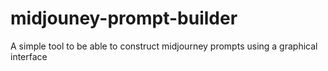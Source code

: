 # midjouney-prompt-builder
A simple tool to be able to construct midjourney prompts using a graphical interface
